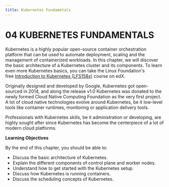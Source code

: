 ```yaml
---
title: Kubernetes Fundametals
---
```


# 04 KUBERNETES FUNDAMENTALS

Kubernetes is a highly popular open-source container orchestration platform that can be used to automate deployment, scaling and the management of containerized workloads. In this chapter, we will discover the basic architecture of a Kubernetes cluster and its components. To learn even more Kubernetes basics, you can take the Linux Foundation's free [Introduction to Kubernetes (LFS158x)](https://training.linuxfoundation.org/training/introduction-to-kubernetes/) course on edX.

Originally designed and developed by Google, Kubernetes got open-sourced in 2014, and along the release v1.0 Kubernetes was donated to the newly formed Cloud Native Computing Foundation as the very first project. A lot of cloud native technologies evolve around Kubernetes, be it low-level tools like container runtimes, monitoring or application delivery tools.

Professionals with Kubernetes skills, be it administration or developing, are highly sought after since Kubernetes has become the centerpiece of a lot of modern cloud platforms.

<!--
**Index**

1. [Introduction](4_1.md)
2. [Kubernetes Architecture](4_2.md)
3. [Kebernetes Setup](4_3.md)
4. [Kubernetes API](4_4.md)
5. [Running Containers on Kubernetes](4_5.md)
6. [Networking](4_6.md)
7. [Scheduling](4_7.md)
8. [Additional Resources](4_8.md)
-->

**Learning Objectives**

By the end of this chapter, you should be able to:

-   Discuss the basic architecture of Kubernetes. 
-   Explain the different components of control plane and worker nodes. 
-   Understand how to get started with the Kubernetes setup. 
-   Discuss how Kubernetes is running containers. 
-   Discuss the scheduling concepts of Kubernetes.